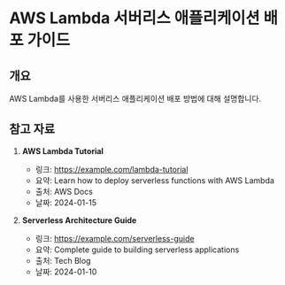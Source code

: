# AWS Lambda 서버리스 애플리케이션 배포 가이드

## 개요

AWS Lambda를 사용한 서버리스 애플리케이션 배포 방법에 대해 설명합니다.

## 참고 자료

1. **AWS Lambda Tutorial**
   - 링크: https://example.com/lambda-tutorial
   - 요약: Learn how to deploy serverless functions with AWS Lambda
   - 출처: AWS Docs
   - 날짜: 2024-01-15

2. **Serverless Architecture Guide**
   - 링크: https://example.com/serverless-guide
   - 요약: Complete guide to building serverless applications
   - 출처: Tech Blog
   - 날짜: 2024-01-10
